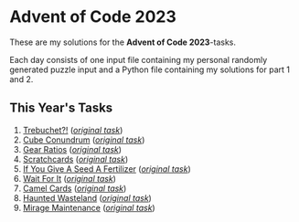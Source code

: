 # Advent of Code 2023

These are my solutions for the **Advent of Code 2023**-tasks.

Each day consists of one input file containing my personal randomly generated puzzle input and a Python file containing my solutions for part 1 and 2.

## This Year's Tasks

1. [Trebuchet?!](https://github.com/Nuhser/Advent-of-Code/blob/master/2023/day01.py) (*[original task](https://adventofcode.com/2023/day/1)*)
2. [Cube Conundrum](https://github.com/Nuhser/Advent-of-Code/blob/master/2023/day02.py) (*[original task](https://adventofcode.com/2023/day/2)*)
3. [Gear Ratios](https://github.com/Nuhser/Advent-of-Code/blob/master/2023/day03.py) (*[original task](https://adventofcode.com/2023/day/3)*)
4. [Scratchcards](https://github.com/Nuhser/Advent-of-Code/blob/master/2023/day04.py) (*[original task](https://adventofcode.com/2023/day/4)*)
5. [If You Give A Seed A Fertilizer](https://github.com/Nuhser/Advent-of-Code/blob/master/2023/day05.py) (*[original task](https://adventofcode.com/2023/day/5)*)
6. [Wait For It](https://github.com/Nuhser/Advent-of-Code/blob/master/2023/day06.py) (*[original task](https://adventofcode.com/2023/day/6)*)
7. [Camel Cards](https://github.com/Nuhser/Advent-of-Code/blob/master/2023/day07.py) (*[original task](https://adventofcode.com/2023/day/7)*)
8. [Haunted Wasteland](https://github.com/Nuhser/Advent-of-Code/blob/master/2023/day08.py) (*[original task](https://adventofcode.com/2023/day/8)*)
9. [Mirage Maintenance](https://github.com/Nuhser/Advent-of-Code/blob/master/2023/day09.py) (*[original task](https://adventofcode.com/2023/day/9)*)
